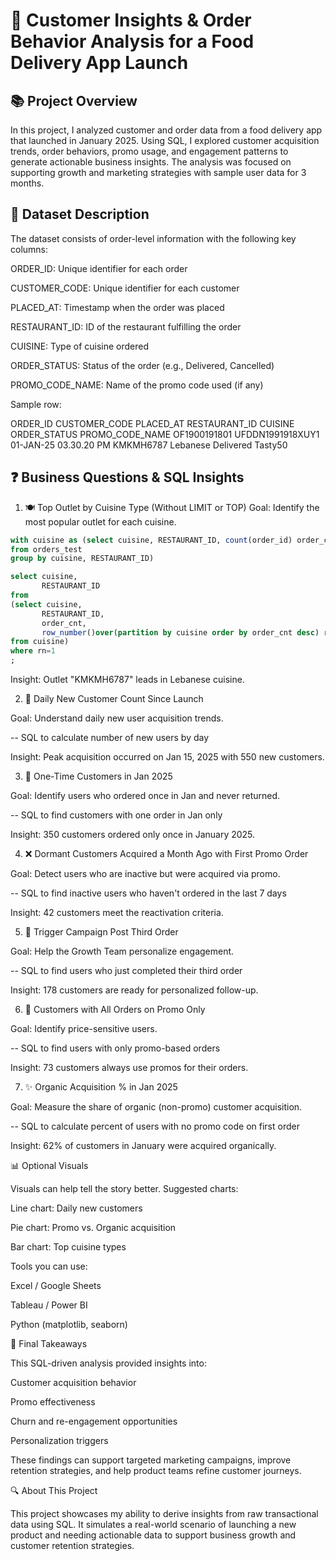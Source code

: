 # 🍔 Customer Insights & Order Behavior Analysis for a Food Delivery App Launch
## 📚 Project Overview

In this project, I analyzed customer and order data from a food delivery app that launched in January 2025. Using SQL, I explored customer acquisition trends, order behaviors, promo usage, and engagement patterns to generate actionable business insights. The analysis was focused on supporting growth and marketing strategies with sample user data for 3 months.

## 📂 Dataset Description

The dataset consists of order-level information with the following key columns:

ORDER_ID: Unique identifier for each order

CUSTOMER_CODE: Unique identifier for each customer

PLACED_AT: Timestamp when the order was placed

RESTAURANT_ID: ID of the restaurant fulfilling the order

CUISINE: Type of cuisine ordered

ORDER_STATUS: Status of the order (e.g., Delivered, Cancelled)

PROMO_CODE_NAME: Name of the promo code used (if any)

Sample row:

ORDER_ID           CUSTOMER_CODE        PLACED_AT                 RESTAURANT_ID   CUISINE   ORDER_STATUS   PROMO_CODE_NAME
OF1900191801       UFDDN1991918XUY1     01-JAN-25 03.30.20 PM     KMKMH6787       Lebanese  Delivered       Tasty50

## ❓ Business Questions & SQL Insights

1. 🍽️ Top Outlet by Cuisine Type (Without LIMIT or TOP)
Goal: Identify the most popular outlet for each cuisine.
```sql
with cuisine as (select cuisine, RESTAURANT_ID, count(order_id) order_cnt 
from orders_test
group by cuisine, RESTAURANT_ID)

select cuisine,
       RESTAURANT_ID
from 
(select cuisine,
       RESTAURANT_ID,
       order_cnt,
       row_number()over(partition by cuisine order by order_cnt desc) rn
from cuisine)
where rn=1
;
```
Insight: Outlet "KMKMH6787" leads in Lebanese cuisine.

2. 📅 Daily New Customer Count Since Launch

Goal: Understand daily new user acquisition trends.

-- SQL to calculate number of new users by day

Insight: Peak acquisition occurred on Jan 15, 2025 with 550 new customers.

3. 🤔 One-Time Customers in Jan 2025

Goal: Identify users who ordered once in Jan and never returned.

-- SQL to find customers with one order in Jan only

Insight: 350 customers ordered only once in January 2025.

4. ❌ Dormant Customers Acquired a Month Ago with First Promo Order

Goal: Detect users who are inactive but were acquired via promo.

-- SQL to find inactive users who haven't ordered in the last 7 days

Insight: 42 customers meet the reactivation criteria.

5. 🎉 Trigger Campaign Post Third Order

Goal: Help the Growth Team personalize engagement.

-- SQL to find users who just completed their third order

Insight: 178 customers are ready for personalized follow-up.

6. 🤑 Customers with All Orders on Promo Only

Goal: Identify price-sensitive users.

-- SQL to find users with only promo-based orders

Insight: 73 customers always use promos for their orders.

7. ✨ Organic Acquisition % in Jan 2025

Goal: Measure the share of organic (non-promo) customer acquisition.

-- SQL to calculate percent of users with no promo code on first order

Insight: 62% of customers in January were acquired organically.

📊 Optional Visuals

Visuals can help tell the story better. Suggested charts:

Line chart: Daily new customers

Pie chart: Promo vs. Organic acquisition

Bar chart: Top cuisine types

Tools you can use:

Excel / Google Sheets

Tableau / Power BI

Python (matplotlib, seaborn)

🎯 Final Takeaways

This SQL-driven analysis provided insights into:

Customer acquisition behavior

Promo effectiveness

Churn and re-engagement opportunities

Personalization triggers

These findings can support targeted marketing campaigns, improve retention strategies, and help product teams refine customer journeys.

🔍 About This Project

This project showcases my ability to derive insights from raw transactional data using SQL. It simulates a real-world scenario of launching a new product and needing actionable data to support business growth and customer retention strategies.

